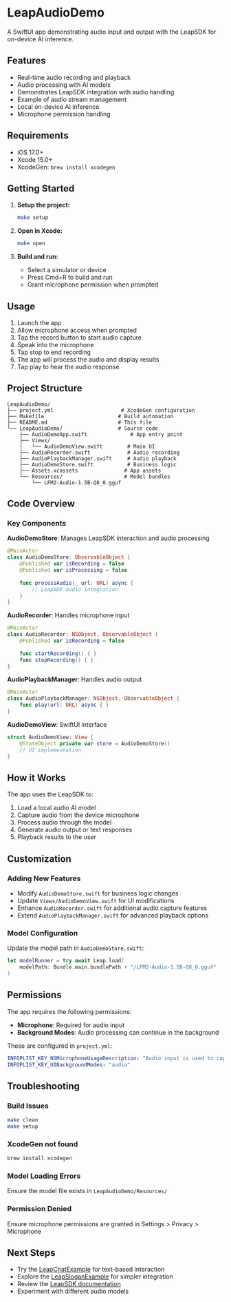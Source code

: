 # LeapAudioDemo

A SwiftUI app demonstrating audio input and output with the LeapSDK for on-device AI inference.

## Features

- Real-time audio recording and playback
- Audio processing with AI models
- Demonstrates LeapSDK integration with audio handling
- Example of audio stream management
- Local on-device AI inference
- Microphone permission handling

## Requirements

- iOS 17.0+
- Xcode 15.0+
- XcodeGen: `brew install xcodegen`

## Getting Started

1. **Setup the project:**
   ```bash
   make setup
   ```

2. **Open in Xcode:**
   ```bash
   make open
   ```

3. **Build and run:**
   - Select a simulator or device
   - Press Cmd+R to build and run
   - Grant microphone permission when prompted

## Usage

1. Launch the app
2. Allow microphone access when prompted
3. Tap the record button to start audio capture
4. Speak into the microphone
5. Tap stop to end recording
6. The app will process the audio and display results
7. Tap play to hear the audio response

## Project Structure

```
LeapAudioDemo/
├── project.yml                      # XcodeGen configuration
├── Makefile                        # Build automation
├── README.md                       # This file
└── LeapAudioDemo/                  # Source code
    ├── AudioDemoApp.swift              # App entry point
    ├── Views/
    │   └── AudioDemoView.swift        # Main UI
    ├── AudioRecorder.swift            # Audio recording
    ├── AudioPlaybackManager.swift     # Audio playback
    ├── AudioDemoStore.swift           # Business logic
    ├── Assets.xcassets               # App assets
    └── Resources/                    # Model bundles
        └── LFM2-Audio-1.5B-Q8_0.gguf
```

## Code Overview

### Key Components

**AudioDemoStore**: Manages LeapSDK interaction and audio processing
```swift
@MainActor
class AudioDemoStore: ObservableObject {
    @Published var isRecording = false
    @Published var isProcessing = false
    
    func processAudio(_ url: URL) async {
        // LeapSDK audio integration
    }
}
```

**AudioRecorder**: Handles microphone input
```swift
@MainActor
class AudioRecorder: NSObject, ObservableObject {
    @Published var isRecording = false
    
    func startRecording() { }
    func stopRecording() { }
}
```

**AudioPlaybackManager**: Handles audio output
```swift
@MainActor
class AudioPlaybackManager: NSObject, ObservableObject {
    func play(url: URL) async { }
}
```

**AudioDemoView**: SwiftUI interface
```swift
struct AudioDemoView: View {
    @StateObject private var store = AudioDemoStore()
    // UI implementation
}
```

## How it Works

The app uses the LeapSDK to:

1. Load a local audio AI model
2. Capture audio from the device microphone
3. Process audio through the model
4. Generate audio output or text responses
5. Playback results to the user

## Customization

### Adding New Features
- Modify `AudioDemoStore.swift` for business logic changes
- Update `Views/AudioDemoView.swift` for UI modifications
- Enhance `AudioRecorder.swift` for additional audio capture features
- Extend `AudioPlaybackManager.swift` for advanced playback options

### Model Configuration
Update the model path in `AudioDemoStore.swift`:
```swift
let modelRunner = try await Leap.load(
    modelPath: Bundle.main.bundlePath + "/LFM2-Audio-1.5B-Q8_0.gguf"
)
```

## Permissions

The app requires the following permissions:
- **Microphone**: Required for audio input
- **Background Modes**: Audio processing can continue in the background

These are configured in `project.yml`:
```yaml
INFOPLIST_KEY_NSMicrophoneUsageDescription: "Audio input is used to capture prompts."
INFOPLIST_KEY_UIBackgroundModes: "audio"
```

## Troubleshooting

### Build Issues
```bash
make clean
make setup
```

### XcodeGen not found
```bash
brew install xcodegen
```

### Model Loading Errors
Ensure the model file exists in `LeapAudioDemo/Resources/`

### Permission Denied
Ensure microphone permissions are granted in Settings > Privacy > Microphone

## Next Steps

- Try the [LeapChatExample](../LeapChatExample/) for text-based interaction
- Explore the [LeapSloganExample](../LeapSloganExample/) for simpler integration
- Review the [LeapSDK documentation](https://leap.liquid.ai/docs/ios-quick-start-guide)
- Experiment with different audio models

